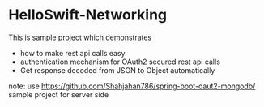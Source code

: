 # HelloSwift-Networking

This is sample project which demonstrates 
 - how to make rest api calls easy
 - authentication mechanism for OAuth2 secured rest api calls
 - Get response decoded from JSON to Object automatically

note: use https://github.com/Shahjahan786/spring-boot-oaut2-mongodb/ sample project for server side
